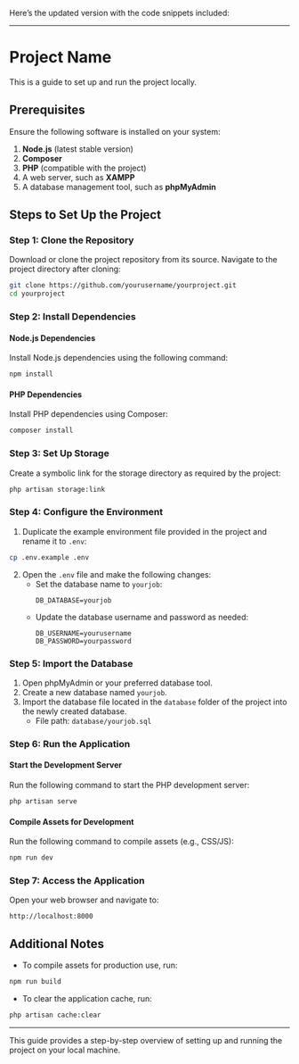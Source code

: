 Here’s the updated version with the code snippets included:

---

# Project Name  

This is a guide to set up and run the project locally.  

## Prerequisites  

Ensure the following software is installed on your system:  

1. **Node.js** (latest stable version)  
2. **Composer**  
3. **PHP** (compatible with the project)  
4. A web server, such as **XAMPP**  
5. A database management tool, such as **phpMyAdmin**  

## Steps to Set Up the Project  

### Step 1: Clone the Repository  

Download or clone the project repository from its source. Navigate to the project directory after cloning:  

```bash
git clone https://github.com/yourusername/yourproject.git
cd yourproject
```

### Step 2: Install Dependencies  

#### Node.js Dependencies  
Install Node.js dependencies using the following command:  

```bash
npm install
```

#### PHP Dependencies  
Install PHP dependencies using Composer:  

```bash
composer install
```

### Step 3: Set Up Storage  

Create a symbolic link for the storage directory as required by the project:  

```bash
php artisan storage:link
```

### Step 4: Configure the Environment  

1. Duplicate the example environment file provided in the project and rename it to `.env`:  

```bash
cp .env.example .env
```

2. Open the `.env` file and make the following changes:  
   - Set the database name to `yourjob`:  
     ```plaintext
     DB_DATABASE=yourjob
     ```  
   - Update the database username and password as needed:  
     ```plaintext
     DB_USERNAME=yourusername
     DB_PASSWORD=yourpassword
     ```  

### Step 5: Import the Database  

1. Open phpMyAdmin or your preferred database tool.  
2. Create a new database named `yourjob`.  
3. Import the database file located in the `database` folder of the project into the newly created database.  
   - File path: `database/yourjob.sql`  

### Step 6: Run the Application  

#### Start the Development Server  

Run the following command to start the PHP development server:  

```bash
php artisan serve
```

#### Compile Assets for Development  

Run the following command to compile assets (e.g., CSS/JS):  

```bash
npm run dev
```

### Step 7: Access the Application  

Open your web browser and navigate to:  

```plaintext
http://localhost:8000
```

## Additional Notes  

- To compile assets for production use, run:  

```bash
npm run build
```

- To clear the application cache, run:  

```bash
php artisan cache:clear
```

---  

This guide provides a step-by-step overview of setting up and running the project on your local machine.
